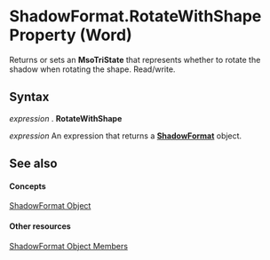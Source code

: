 
# ShadowFormat.RotateWithShape Property (Word)

Returns or sets an  **MsoTriState** that represents whether to rotate the shadow when rotating the shape. Read/write.


## Syntax

 _expression_ . **RotateWithShape**

 _expression_ An expression that returns a **[ShadowFormat](2a179f0b-ec18-c3dd-dd73-51b18f42e0e2.md)** object.


## See also


#### Concepts


[ShadowFormat Object](2a179f0b-ec18-c3dd-dd73-51b18f42e0e2.md)
#### Other resources


[ShadowFormat Object Members](312bb9cc-17cb-8a06-db8a-f6bc12c04c42.md)
